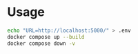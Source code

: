 # Usage

```bash
echo "URL=http://localhost:5000/" > .env
docker compose up --build
docker compose down -v
```
